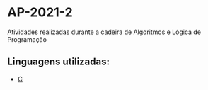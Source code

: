 # AP-2021-2
Atividades realizadas durante a cadeira de Algoritmos e Lógica de Programação </br>

## Linguagens utilizadas:
- [C](https://pt.wikipedia.org/wiki/C_(linguagem_de_programa%C3%A7%C3%A3o))
